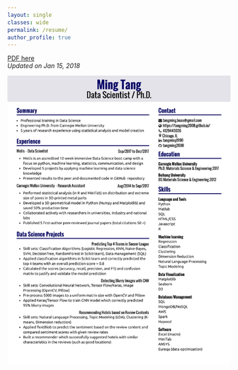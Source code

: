 ```yaml
---
layout: single
classes: wide
permalink: /resume/
author_profile: true
---
```


[PDF here](/files/resume/Resume_MingTang_0115.pdf)  
*Updated on Jan 15, 2018*


<center><img src="/files/resume/Resume_MingTang_0115-1.jpg" width="1500"></center>
